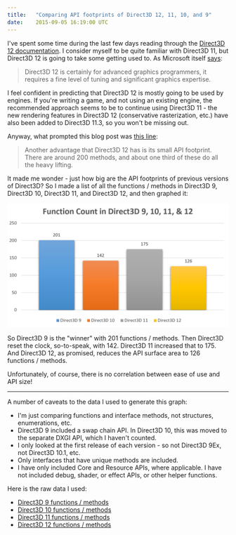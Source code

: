 ```yaml
---
title:   "Comparing API footprints of Direct3D 12, 11, 10, and 9"
date:    2015-09-05 16:19:00 UTC
---
```


I've spent some time during the last few days reading through the [Direct3D 12 documentation](https://msdn.microsoft.com/en-us/library/windows/desktop/dn903821(v=vs.85).aspx). I consider myself to be quite familiar with Direct3D 11, but Direct3D 12 is going to take some getting used to. As Microsoft itself [says](https://msdn.microsoft.com/en-us/library/windows/desktop/dn899228(v=vs.85).aspx):

> Direct3D 12 is certainly for advanced graphics programmers, it requires a fine level of tuning and significant graphics expertise.

I feel confident in predicting that Direct3D 12 is mostly going to be used by engines. If you're writing a game, and not using an existing engine, the recommended approach seems to be to continue using Direct3D 11 - the new rendering features in Direct3D 12 (conservative rasterization, etc.) have also been added to Direct3D 11.3, so you won't be missing out.

Anyway, what prompted this blog post was [this line](https://msdn.microsoft.com/en-us/library/windows/desktop/dn899228(v=vs.85).aspx):

> Another advantage that Direct3D 12 has is its small API footprint. There are around 200 methods, and about one third of these do all the heavy lifting.

It made me wonder - just how big are the API footprints of previous versions of Direct3D? So I made a list of all the functions / methods in Direct3D 9, Direct3D 10, Direct3D 11, and Direct3D 12, and then graphed it:

![](/assets/posts/d3d-versions-function-count.png)

So Direct3D 9 is the "winner" with 201 functions / methods. Then Direct3D reset the clock, so-to-speak, with 142. Direct3D 11 increased that to 175. And Direct3D 12, as promised, reduces the API surface area to 126 functions / methods.

Unfortunately, of course, there is no correlation between ease of use and API size!

---

A number of caveats to the data I used to generate this graph:

* I'm just comparing functions and interface methods, not structures, enumerations, etc.
* Direct3D 9 included a swap chain API. In Direct3D 10, this was moved to the separate DXGI API, which I haven't counted.
* I only looked at the first release of each version - so not Direct3D 9Ex, not Direct3D 10.1, etc.
* Only interfaces that have unique methods are included.
* I have only included Core and Resource APIs, where applicable. I have not included debug, shader, or effect APIs, or other helper functions.

Here is the raw data I used:

* [Direct3D 9 functions / methods](/assets/55eb14b5f51f2775e8000003/D3D9.txt)
* [Direct3D 10 functions / methods](/assets/55eb14b5f51f27c642000005/D3D10.txt)
* [Direct3D 11 functions / methods](/assets/55eb14b5f51f2775e8000004/D3D11.txt)
* [Direct3D 12 functions / methods](/assets/55eb14b5f51f27c642000006/D3D12.txt)